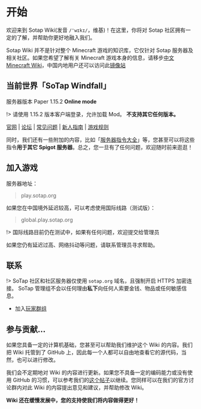 # 开始

欢迎来到 Sotap Wiki(发音 `/'wɪkɪ/`，维基)！在这里，你将对 Sotap 社区拥有一定的了解，并帮助你更好地融入我们。

Sotap Wiki 并不是针对整个 Minecraft 游戏的知识库，它仅针对 Sotap 服务器及相关社区。如果您希望了解有关 Minecraft 游戏本身的信息，请移步[中文 Minecraft Wiki](https://minecraft-zh.gamepedia.com/Minecraft_Wiki)，中国内地用户还可以访问此[镜像站](https://wiki.biligame.com/mc/Minecraft_Wiki)

## 当前世界「SoTap Windfall」

服务器版本 Paper 1.15.2 **Online mode**

!> 请使用 1.15.2 版本客户端登录，允许加载 Mod。
**不支持其它任何版本。**

[官网](https://sotap.org/) | [论坛](https://g.sotap.org/) | [常见问题](https://wiki.sotap.org/getting-started/faq) | [新人指南](https://wiki.sotap.org/Windfall/beginners-guide) | [游戏规则](https://sotap.org/rules) 

同时，我们还有一些附加的内容，比如「[服务器指令大全](others/commands-for-players.md
)」等，您甚至可以将这些指令**用于其它 Spigot 服务器**。总之，您一旦有了任何问题，欢迎随时前来逛逛！

## 加入游戏
服务器地址：
> play.sotap.org

如果您在中国境外延迟较高，可以考虑使用国际线路（测试版）：

> global.play.sotap.org

!> 国际线路目前仍在测试中，如果有任何问题，欢迎提交给管理员

如果您仍有延迟过高、网络抖动等问题，请联系管理员寻求帮助。

## 联系
!> SoTap 社区和社区服务器仅使用 `sotap.org` 域名，且强制开启 HTTPS 加密连接。
SoTap 管理组不会以任何理由**私下**向任何人索要金钱、物品或任何敏感信息。

- 加入[玩家群组](forum/groups)


## 参与贡献...

如果您具备一定的计算机基础，您甚至可以帮助我们维护这个 Wiki 的内容。我们把 Wiki 托管到了 GitHub 上，因此每一个人都可以自由地查看它的源代码，当然，也可以进行修改。

我们会不定期地对 Wiki 的内容进行更新。如果您不具备一定的编码能力或没有使用 GitHub 的习惯，可以参考我们的[这个帖子](https://g.sotap.org/d/82)以继续。您同样可以在我们的官方讨论群内对此 Wiki 的内容提出意见和建议，并帮助修改 Wiki。

**Wiki 还在缓慢发展中，您的支持使我们将内容做得更好！**
